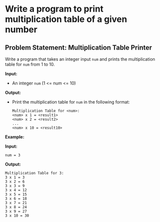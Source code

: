# Write a program to print multiplication table of a given number

## **Problem Statement: Multiplication Table Printer**

Write a program that takes an integer input `num` and prints the multiplication table for `num` from 1 to 10.

**Input:**
- An integer `num` (1 <= num <= 10)

**Output:**
- Print the multiplication table for `num` in the following format:
  ```
  Multiplication Table for <num>:
  <num> x 1 = <result1>
  <num> x 2 = <result2>
  ...
  <num> x 10 = <result10>
  ```

**Example:**

**Input:**
```
num = 3
```

**Output:**
```
Multiplication Table for 3:
3 x 1 = 3
3 x 2 = 6
3 x 3 = 9
3 x 4 = 12
3 x 5 = 15
3 x 6 = 18
3 x 7 = 21
3 x 8 = 24
3 x 9 = 27
3 x 10 = 30
```
